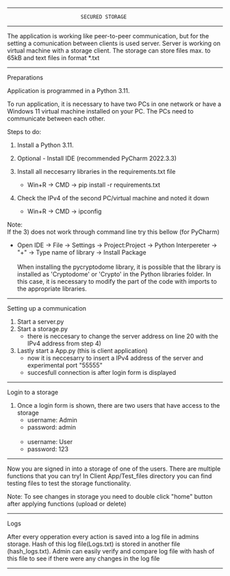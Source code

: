 --------------------------------------------------------------------------------------------------------------
 							SECURED STORAGE
--------------------------------------------------------------------------------------------------------------

The application is working like peer-to-peer communication, but for the setting a comunication between clients
is used server. Server is working on virtual machine with a storage client. The storage can store files max. to 65kB 
and text files in format *.txt

--------------------------------------------------------------------------------------------------------------
Preparations

Application is programmed in a Python 3.11.

To run application, it is necessary to have two PCs in one network or have a Windows 11 virtual machine installed on your PC.
The PCs need to communicate between each other.

Steps to do:
1) Install a Python 3.11.

2) Optional - Install IDE (recommended PyCharm 2022.3.3)
3) Install all neccesarry libraries in the requirements.txt file
	- Win+R -> CMD -> pip install -r requirements.txt
4) Check the IPv4 of the second PC/virtual machine and noted it down
	- Win+R -> CMD -> ipconfig
	
Note: <br>
	If the 3) does not work through command line try this bellow (for PyCharm) <br>
 - Open IDE -> File -> Settings -> Project:Project -> Python Interpereter -> "+" -> Type name of library -> Install Package <br><br>
When installing the pycryptodome library, it is possible that the library is installed as 'Cryptodome' or 'Crypto' 
in the Python libraries folder. In this case, it is necessary to modify the part of the code with imports to the appropriate libraries.

--------------------------------------------------------------------------------------------------------------

Setting up a communication

1) Start a server.py
2) Start a storage.py
	- there is neccesary to change the server address on line 20 with the IPv4 address from step 4)
3) Lastly start a App.py (this is client application)
	- now it is neccesarry to insert a IPv4 address of the server and experimental port "55555"
	- succesfull connection is after login form is displayed

--------------------------------------------------------------------------------------------------------------

Login to a storage

1) Once a login form is shown, there are two users that have access to the storage <br>
	 - username: Admin <br>
	 - password: admin <br><br>
	 - username: User <br>
	 - password: 123


--------------------------------------------------------------------------------------------------------------

Now you are signed in into a storage of one of the users. There are multiple functions that you can try!
In Client App/Test_files directory you can find testing files to test the storage functionality.

Note: To see changes in storage you need to double click "home" button after applying functions (upload or delete)


--------------------------------------------------------------------------------------------------------------

Logs

After every opperation every action is saved into a log file in admins storage. Hash of this log file(Logs.txt) is stored 
in another file (hash_logs.txt). Admin can easily verify and compare log file with hash of this file to see if there were any changes
in the log file

--------------------------------------------------------------------------------------------------------------
